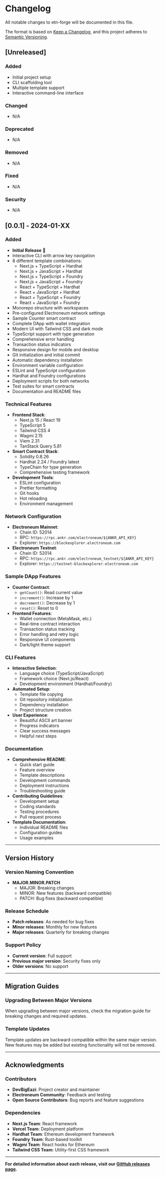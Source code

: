 # Changelog

All notable changes to etn-forge will be documented in this file.

The format is based on [Keep a Changelog](https://keepachangelog.com/en/1.0.0/),
and this project adheres to [Semantic Versioning](https://semver.org/spec/v2.0.0.html).

## [Unreleased]

### Added
- Initial project setup
- CLI scaffolding tool
- Multiple template support
- Interactive command-line interface

### Changed
- N/A

### Deprecated
- N/A

### Removed
- N/A

### Fixed
- N/A

### Security
- N/A

## [0.0.1] - 2024-01-XX

### Added
- **Initial Release** 🎉
- Interactive CLI with arrow key navigation
- 8 different template combinations:
  - Next.js + TypeScript + Hardhat
  - Next.js + JavaScript + Hardhat
  - Next.js + TypeScript + Foundry
  - Next.js + JavaScript + Foundry
  - React + TypeScript + Hardhat
  - React + JavaScript + Hardhat
  - React + TypeScript + Foundry
  - React + JavaScript + Foundry
- Monorepo structure with workspaces
- Pre-configured Electroneum network settings
- Sample Counter smart contract
- Complete DApp with wallet integration
- Modern UI with Tailwind CSS and dark mode
- TypeScript support with type generation
- Comprehensive error handling
- Transaction status indicators
- Responsive design for mobile and desktop
- Git initialization and initial commit
- Automatic dependency installation
- Environment variable configuration
- ESLint and TypeScript configuration
- Hardhat and Foundry configurations
- Deployment scripts for both networks
- Test suites for smart contracts
- Documentation and README files

### Technical Features
- **Frontend Stack**:
  - Next.js 15 / React 19
  - TypeScript 5
  - Tailwind CSS 4
  - Wagmi 2.15
  - Viem 2.31
  - TanStack Query 5.81
- **Smart Contract Stack**:
  - Solidity 0.8.26
  - Hardhat 2.24 / Foundry latest
  - TypeChain for type generation
  - Comprehensive testing framework
- **Development Tools**:
  - ESLint configuration
  - Prettier formatting
  - Git hooks
  - Hot reloading
  - Environment management

### Network Configuration
- **Electroneum Mainnet**:
  - Chain ID: 52014
  - RPC: `https://rpc.ankr.com/electroneum/${ANKR_API_KEY}`
  - Explorer: `https://blockexplorer.electroneum.com`
- **Electroneum Testnet**:
  - Chain ID: 52014
  - RPC: `https://rpc.ankr.com/electroneum_testnet/${ANKR_API_KEY}`
  - Explorer: `https://testnet-blockexplorer.electroneum.com`

### Sample DApp Features
- **Counter Contract**:
  - `getCount()`: Read current value
  - `increment()`: Increase by 1
  - `decrement()`: Decrease by 1
  - `reset()`: Reset to 0
- **Frontend Features**:
  - Wallet connection (MetaMask, etc.)
  - Real-time contract interaction
  - Transaction status tracking
  - Error handling and retry logic
  - Responsive UI components
  - Dark/light theme support

### CLI Features
- **Interactive Selection**:
  - Language choice (TypeScript/JavaScript)
  - Framework choice (Next.js/React)
  - Development environment (Hardhat/Foundry)
- **Automated Setup**:
  - Template file copying
  - Git repository initialization
  - Dependency installation
  - Project structure creation
- **User Experience**:
  - Beautiful ASCII art banner
  - Progress indicators
  - Clear success messages
  - Helpful next steps

### Documentation
- **Comprehensive README**:
  - Quick start guide
  - Feature overview
  - Template descriptions
  - Development commands
  - Deployment instructions
  - Troubleshooting guide
- **Contributing Guidelines**:
  - Development setup
  - Coding standards
  - Testing procedures
  - Pull request process
- **Template Documentation**:
  - Individual README files
  - Configuration guides
  - Usage examples

---

## Version History

### Version Naming Convention
- **MAJOR.MINOR.PATCH**
  - MAJOR: Breaking changes
  - MINOR: New features (backward compatible)
  - PATCH: Bug fixes (backward compatible)

### Release Schedule
- **Patch releases**: As needed for bug fixes
- **Minor releases**: Monthly for new features
- **Major releases**: Quarterly for breaking changes

### Support Policy
- **Current version**: Full support
- **Previous major version**: Security fixes only
- **Older versions**: No support

---

## Migration Guides

### Upgrading Between Major Versions
When upgrading between major versions, check the migration guide for breaking changes and required updates.

### Template Updates
Template updates are backward compatible within the same major version. New features may be added but existing functionality will not be removed.

---

## Acknowledgments

### Contributors
- **DevBigEazi**: Project creator and maintainer
- **Electroneum Community**: Feedback and testing
- **Open Source Contributors**: Bug reports and feature suggestions

### Dependencies
- **Next.js Team**: React framework
- **Vercel Team**: Deployment platform
- **Hardhat Team**: Ethereum development framework
- **Foundry Team**: Rust-based toolkit
- **Wagmi Team**: React hooks for Ethereum
- **Tailwind CSS Team**: Utility-first CSS framework

---

**For detailed information about each release, visit our [GitHub releases page](https://github.com/your-username/etn-forge/releases).** 
